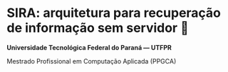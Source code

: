 # SIRA: arquitetura para recuperação de informação sem servidor 👋

**Universidade Tecnológica Federal do Paraná — UTFPR**

Mestrado Profissional em Computação Aplicada (PPGCA)
